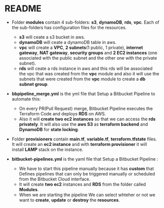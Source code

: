# README #



+ Folder **modules** contain 4 sub-folders: **s3**, **dynamoDB**, **rds**, **vpc**. Each of the sub-folders has configuration files for the resources. 
    * **s3** will ceate a s3 bucket in aws.
    * **dynamoDB** will ceate a dynamoDB table in aws.
    * **vpc** will create a **VPC**, **2 subnets**(1 public, 1 private), **internet gateway**, **NAT gateway**, **security groups** and **2 EC2 instances** (one associated with the public subnet and the other one with the private subnet).
    * **rds** will ceate a rds instance in aws and this rds will be associated the vpc that was created from the **vpc** module and also it will use the subnets that were created from the **vpc** module to create a **db subnet group**.



+ **bbpipeline_merge.yml** is the yml file that Setup a Bitbucket Pipeline to automate this:
    * On every PR(Pull Request) merge, Bitbucket Pipeline executes the Terraform Code and deploys **RDS** on AWS. 
    * Also it will **create two ec2 instances** so that we can access the **rds privately**. It will also use the **aws S3** as **terraform backend** and **DynamoDB** for **state locking**.



+ Folder **provisioners** contain **main.tf**, **variable.tf**, **terraform.tfstate** files. It will create an **ec2 instance** and with **terraform provisioner** it will install **LAMP** stack on the instance.



+ **bitbucket-pipelines.yml** is the yaml file that Setup a Bitbucket Pipeline :
    * We have to start this pipeline manually because it has **custom** that Defines pipelines that can only be triggered manually or scheduled from the Bitbucket Cloud interface.
    * It will create **two ec2** instances and **RDS** from the folder called **Modules**.
    * When we are starting the pipeline We can select whteher or not we want to **create**, **update** or **destroy** the **resources**.